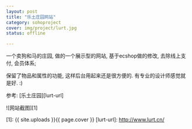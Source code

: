 ```yaml
---
layout: post 
title: "乐土庄园网站"
category: sohoproject
cover: img/project/lurt.jpg
status: offline

---
```



一个卖狗和马的庄园, 做的一个展示型的网站, 基于ecshop做的修改, 去除线上支付, 会员体系;

保留了物品和属性的功能, 这样后台用起来还是很方便的. 有专业的设计师感觉就是好. :)

参考: [乐土庄园][lurt-url]

![网站截图][1]


  [1]: {{ site.uploads }}{{ page.cover }}
  [lurt-url]: http://www.lurt.cn/